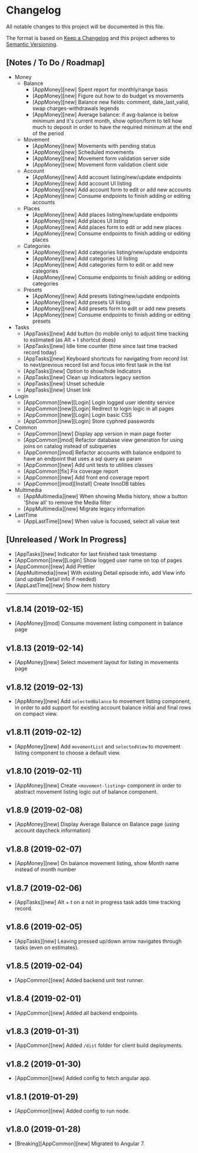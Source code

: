 # Changelog
All notable changes to this project will be documented in this file.

The format is based on [Keep a Changelog](http://keepachangelog.com/en/1.0.0/)
and this project adheres to [Semantic Versioning](http://semver.org/spec/v2.0.0.html).

## [Notes / To Do / Roadmap]
* Money
    * Balance
        * [AppMoney][new] Spent report for monthly/range basis
        * [AppMoney][new] Figure out how to do budget vs movements
        * [AppMoney][new] Balance new fields: comment, date_last_valid, swap charges-withdrawals legends
        * [AppMoney][new] Average balance: if avg-balance is below minimum and it's current month, show option/form to tell how much to deposit in order to have the required minimum at the end of the period
    * Movement
        * [AppMoney][new] Movements with pending status
        * [AppMoney][new] Scheduled movements
        * [AppMoney][new] Movement form validation server side
        * [AppMoney][new] Movement form validation client side
    * Account
        * [AppMoney][new] Add account listing/new/update endpoints
        * [AppMoney][new] Add account UI listing
        * [AppMoney][new] Add account form to edit or add new accounts
        * [AppMoney][new] Consume endpoints to finish adding or editing accounts
    * Places
        * [AppMoney][new] Add places listing/new/update endpoints
        * [AppMoney][new] Add places UI listing
        * [AppMoney][new] Add places form to edit or add new places
        * [AppMoney][new] Consume endpoints to finish adding or editing places
    * Categories
        * [AppMoney][new] Add categories listing/new/update endpoints
        * [AppMoney][new] Add categories UI listing
        * [AppMoney][new] Add categories form to edit or add new categories
        * [AppMoney][new] Consume endpoints to finish adding or editing categories
    * Presets
        * [AppMoney][new] Add presets listing/new/update endpoints
        * [AppMoney][new] Add presets UI listing
        * [AppMoney][new] Add presets form to edit or add new presets
        * [AppMoney][new] Consume endpoints to finish adding or editing presets
* Tasks
    * [AppTasks][new] Add button (to mobile only) to adjust time tracking to estimated (as Alt + t shortcut does)
    * [AppTasks][new] Idle time counter (time since last time tracked record today)
    * [AppTasks][new] Keyboard shortcuts for navigating from record list to next/previous record list and focus into first task in the list
    * [AppTasks][new] Option to show/hide Indicators
    * [AppTasks][new] Clean up Indicators legacy section
    * [AppTasks][new] Unset schedule
    * [AppTasks][new] Unset link
* Login
    * [AppCommon][new][Login] Login logged user identity service
    * [AppCommon][new][Login] Redirect to login logic in all pages
    * [AppCommon][new][Login] Login basic CSS
    * [AppCommon][new][Login] Store cyphred passwords
* Common
    * [AppCommon][new] Display app version in main page footer
    * [AppCommon][mod] Refactor database view generation for using joins on catalog instead of subqueries
    * [AppCommon][mod] Refactor accounts with balance endpoint to have an endpoint that uses a sql query as param
    * [AppCommon][new] Add unit tests to utilities classes
    * [AppCommon][fix] Fix coverage report
    * [AppCommon][new] Add front end coverage report
    * [AppCommon][mod][Install] Create InnoDB tables
* Multimedia
    * [AppMultimedia][new] When showing Media history, show a button 'Show all' to remove the Media filter
    * [AppMultimedia][new] Migrate legacy information
* LastTime
    * [AppLastTime][new] When value is focused, select all value text

## [Unreleased / Work In Progress]
* [AppTasks][new] Indicator for last finished task timestamp
* [AppCommon][new][Login] Show logged user name on top of pages
* [AppCommon][new] Add Prettier
* [AppMultimedia][new] With existing Detail episode info, add View info (and update Detail info if needed)
* [AppLastTime][new] Show item history

<hr/>

## v1.8.14 (2019-02-15)

* [AppMoney][mod] Consume movement listing component in balance page

## v1.8.13 (2019-02-14)

* [AppMoney][new] Select movement layout for listing in movements page

## v1.8.12 (2019-02-13)

* [AppMoney][new] Add `selectedBalance` to movement listing component, in order to add support for existing account balance initial and final rows on compact view.

## v1.8.11 (2019-02-12)

* [AppMoney][new] Add `movementList` and `selectedView` to movement listing component to choose a default view.

## v1.8.10 (2019-02-11)

* [AppMoney][new] Create `<movement-listing>` component in order to abstract movement listing logic out of balance component.

## v1.8.9 (2019-02-08)

* [AppMoney][new] Display Average Balance on Balance page (using account daycheck information)

## v1.8.8 (2019-02-07)

* [AppMoney][new] On balance movement listing, show Month name instead of month number

## v1.8.7 (2019-02-06)

* [AppTasks][new] Alt + t on a not in progress task adds time tracking record.

## v1.8.6 (2019-02-05)

* [AppTasks][new] Leaving pressed up/down arrow navigates through tasks (even on estimates).

## v1.8.5 (2019-02-04)

* [AppCommon][new] Added backend unit test runner.

## v1.8.4 (2019-02-01)

* [AppCommon][new] Added all backend endpoints.

## v1.8.3 (2019-01-31)

* [AppCommon][new] Added `/dist` folder for client build deployments.

## v1.8.2 (2019-01-30)

* [AppCommon][new] Added config to fetch angular app.

## v1.8.1 (2019-01-29)

* [AppCommon][new] Added config to run node.

## v1.8.0 (2019-01-28)

* [Breaking][AppCommon][new] Migrated to Angular 7.

